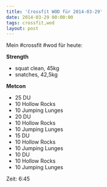 ```yaml
---
title: 'Crossfit WOD für 2014-03-29'
date: 2014-03-29 00:00:00 
tags: crossfit,wod
layout: post
---
```

Mein #crossfit #wod für heute:

**Strength**

* squat clean, 45kg
* snatches, 42,5kg

**Metcon**

* 25 DU
* 10 Hollow Rocks
* 10 Jumping Lunges
* 20 DU
* 10 Hollow Rocks
* 10 Jumping Lunges
* 15 DU
* 10 Hollow Rocks
* 10 Jumping Lunges
* 10 DU
* 10 Hollow Rocks
* 10 Jumping Lunges

Zeit: 6:45
